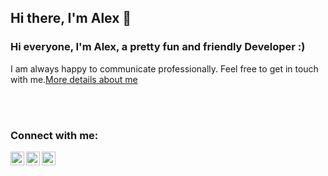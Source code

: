 ## Hi there, I'm  Alex 👋

### Hi everyone, I'm Alex, a pretty fun and friendly Developer :)
I am always happy to communicate professionally.
Feel free to get in touch with me.[More details about me][alex_sonar]

[alex_sonar]: https://alexsonar.github.io/

<br />
<br />

### Connect with me:

[<img align="left" alt="LinkedIn" width="22px" src="https://cdn.jsdelivr.net/npm/simple-icons@v3/icons/linkedin.svg" />][linkedin]
[<img align="left" alt="facebook" width="22px" src="https://cdn.jsdelivr.net/npm/simple-icons@3.3.0/icons/facebook.svg" />][facebook]
[<img align="left" alt="Twitter" width="22px" src="https://cdn.jsdelivr.net/npm/simple-icons@v3/icons/twitter.svg" />][twitter]

<br />
<br />

[facebook]: https://www.facebook.com/alex.sonars
[twitter]: https://twitter.com/AlexSonars
[linkedin]: https://www.linkedin.com/in/alex-sonar-s/

